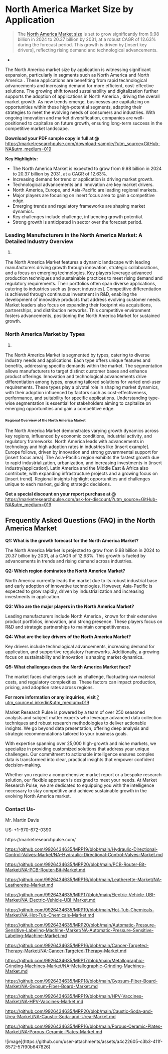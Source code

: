 <h1>North America  Market&nbsp;Size by Application</h1><blockquote><p>The <a href="https://marketresearchpulse.com/download-sample/?utm_source=GitHub-NA&amp;utm_medium=019">North America  Market size</a> is set to grow significantly from 9.98 billion in 2024 to 20.37 billion by 2031, at a robust CAGR of 12.63% during the forecast period. This growth is driven by [insert key drivers], reflecting rising demand and technological advancements.</p></blockquote><ul><li></li></ul><p>The North America  market size by application is witnessing significant expansion, particularly in segments such as North America  and North America . These applications are benefiting from rapid technological advancements and increasing demand for more efficient, cost-effective solutions. The growing shift toward sustainability and digitalization further supports the adoption of applications in North America , driving the overall market growth. As new trends emerge, businesses are capitalizing on opportunities within these high-potential segments, adapting their strategies to meet the evolving needs of consumers and industries. With ongoing innovation and market diversification, companies are well-positioned to capitalize on future growth, ensuring long-term success in the competitive market landscape.</p><p><strong>Download your PDF sample copy in full at @ </strong><a href="https://marketresearchpulse.com/download-sample/?utm_source=GitHub-NA&amp;utm_medium=019">https://marketresearchpulse.com/download-sample/?utm_source=GitHub-NA&amp;utm_medium=019</a></p><p><strong>Key Highlights: </strong></p><ul><li>The North America  Market is expected to grow from 9.98 billion in 2024 to 20.37 billion by 2031, at a CAGR of 12.63%.</li><li>Increasing demand for trend or application is driving market growth.</li><li>Technological advancements and innovation are key market drivers.</li><li>North America, Europe, and Asia-Pacific are leading regional markets.</li><li>Major players are focusing on insert focus area to gain a competitive edge.</li><li>Emerging trends and regulatory frameworks are shaping market dynamics.</li><li>Key challenges include challenge, influencing growth potential.</li><li>Strong growth is anticipated in sector over the forecast period.</li></ul><h3>Leading Manufacturers in the North America  Market: A Detailed Industry Overview</h3><ol><li></li></ol><div class="flex max-w-full flex-col flex-grow"><div class="min-h-8 text-message flex w-full flex-col items-end gap-2 whitespace-normal break-words [.text-message+&amp;]:mt-5" dir="auto" data-message-author-role="assistant" data-message-id="fd8432e4-4910-450d-b182-61b7bfb0a01f" data-message-model-slug="gpt-4o"><div class="flex w-full flex-col gap-1 empty:hidden first:pt-[3px]"><div class="markdown prose w-full break-words dark:prose-invert light"><p>The North America  Market features a dynamic landscape with leading manufacturers driving growth through innovation, strategic collaborations, and a focus on emerging technologies. Key players leverage advanced production techniques and sustainable practices to meet rising demand and regulatory requirements. Their portfolios often span diverse applications, catering to industries such as [insert industries]. Competitive differentiation is achieved through continuous investment in R&amp;D, enabling the development of innovative products that address evolving customer needs. Market leaders also focus on expanding their footprint via acquisitions, partnerships, and distribution networks. This competitive environment fosters advancements, positioning the North America  Market for sustained growth.</p></div></div></div></div><h3>North America  Market by Types</h3><ol><li></li></ol><div class="flex max-w-full flex-col flex-grow"><div class="min-h-8 text-message flex w-full flex-col items-end gap-2 whitespace-normal break-words [.text-message+&amp;]:mt-5" dir="auto" data-message-author-role="assistant" data-message-id="084470be-0bb7-4664-bddf-5156b4f41249" data-message-model-slug="gpt-4o-mini"><div class="flex w-full flex-col gap-1 empty:hidden first:pt-[3px]"><div class="markdown prose w-full break-words dark:prose-invert light"><p>The North America  Market is segmented by types, catering to diverse industry needs and applications. Each type offers unique features and benefits, addressing specific demands within the market. The segmentation allows manufacturers to target distinct customer bases and enhance product offerings. Innovation and technological advancements drive differentiation among types, ensuring tailored solutions for varied end-user requirements. These types play a pivotal role in shaping market dynamics, with their adoption influenced by factors such as cost-effectiveness, performance, and suitability for specific applications. Understanding type-wise segmentation is essential for stakeholders aiming to capitalize on emerging opportunities and gain a competitive edge.</p></div></div></div></div><h3><span style="font-size: 11px;">Regional Overview of the North America  Market</span></h3><div class="flex max-w-full flex-col flex-grow"><div class="min-h-8 text-message flex w-full flex-col items-end gap-2 whitespace-normal break-words [.text-message+&amp;]:mt-5" dir="auto" data-message-author-role="assistant" data-message-id="e9038762-ce64-4e30-91c9-9bd413514231" data-message-model-slug="gpt-4o-mini"><div class="flex w-full flex-col gap-1 empty:hidden first:pt-[3px]"><div class="markdown prose w-full break-words dark:prose-invert light"><p>The North America  Market demonstrates varying growth dynamics across key regions, influenced by economic conditions, industrial activity, and regulatory frameworks. North America leads with advancements in technology and high adoption rates in industries like [insert example]. Europe follows, driven by innovation and strong governmental support for [insert focus area]. The Asia-Pacific region exhibits the fastest growth due to rapid industrialization, urbanization, and increasing investments in [insert industry/application]. Latin America and the Middle East &amp; Africa also contribute, with expanding infrastructure projects and a growing focus on [insert trend]. Regional insights highlight opportunities and challenges unique to each market, guiding strategic decisions.</p></div></div></div></div><p><strong>Get a special discount on your report purchase at @ </strong><a href="https://marketresearchpulse.com/ask-for-discount/?utm_source=GitHub-NA&amp;utm_medium=019">https://marketresearchpulse.com/ask-for-discount/?utm_source=GitHub-NA&amp;utm_medium=019</a></p><h2>Frequently Asked Questions (FAQ) in the North America  Market</h2><p><strong>Q1: What is the growth forecast for the North America  Market?</strong></p><p>The North America  Market is projected to grow from 9.98 billion in 2024 to 20.37 billion by 2031, at a CAGR of 12.63%. This growth is fueled by advancements in trends and rising demand across industries.</p><p><strong>Q2: Which region dominates the North America  Market?</strong></p><p>North America currently leads the market due to its robust industrial base and early adoption of innovative technologies. However, Asia-Pacific is expected to grow rapidly, driven by industrialization and increasing investments in application.</p><p><strong>Q3: Who are the major players in the North America  Market?</strong></p><p>Leading manufacturers include North America , known for their extensive product portfolios, innovation, and strong presence. These players focus on R&amp;D and strategic partnerships to maintain competitiveness.</p><p><strong>Q4: What are the key drivers of the North America  Market?</strong></p><p>Key drivers include technological advancements, increasing demand for application, and supportive regulatory frameworks. Additionally, a growing focus on sustainability and innovation is shaping market dynamics.</p><p><strong>Q5: What challenges does the North America  Market face?</strong></p><p>The market faces challenges such as challenge, fluctuating raw material costs, and regulatory complexities. These factors can impact production, pricing, and adoption rates across regions.</p><p><strong>For more information or any inquiries, visit&nbsp;</strong><a href="?utm_source=Linkedin&utm_medium=019">?utm_source=Linkedin&utm_medium=019</a></p><p>Market Research Pulse is powered by a team of over 250 seasoned analysts and subject matter experts who leverage advanced data collection techniques and robust research methodologies to deliver actionable insights. We go beyond data presentation, offering deep analysis and strategic recommendations tailored to your business goals.</p><p>With expertise spanning over 25,000 high-growth and niche markets, we specialize in providing customized solutions that address your unique challenges. Our commitment to actionable intelligence ensures complex data is transformed into clear, practical insights that empower confident decision-making.</p><p>Whether you require a comprehensive market report or a bespoke research solution, our flexible approach is designed to meet your needs. At Market Research Pulse, we are dedicated to equipping you with the intelligence necessary to stay competitive and achieve sustainable growth in the evolving North America  market.</p><h3><strong>Contact Us-</strong></h3><p>Mr. Martin Davis</p><p>US: +1-970-672-0390</p><p>https://marketresearchpulse.com/</p><p><a href="https://github.com/9926434635/MRP19/blob/main/Hydraulic-Directional-Control-Valves-Market/NA-Hydraulic-Directional-Control-Valves-Market.md">https://github.com/9926434635/MRP19/blob/main/Hydraulic-Directional-Control-Valves-Market/NA-Hydraulic-Directional-Control-Valves-Market.md</a></p><p><a href="https://github.com/9926434635/MRP20/blob/main/PCB-Router-Bit-Market/NA-PCB-Router-Bit-Market.md">https://github.com/9926434635/MRP20/blob/main/PCB-Router-Bit-Market/NA-PCB-Router-Bit-Market.md</a></p><p><a href="https://github.com/9926434635/MRP16/blob/main/Leatherette-Market/NA-Leatherette-Market.md">https://github.com/9926434635/MRP16/blob/main/Leatherette-Market/NA-Leatherette-Market.md</a></p><p><a href="https://github.com/9926434635/MRP17/blob/main/Electric-Vehicle-UBI-Market/NA-Electric-Vehicle-UBI-Market.md">https://github.com/9926434635/MRP17/blob/main/Electric-Vehicle-UBI-Market/NA-Electric-Vehicle-UBI-Market.md</a></p><p><a href="https://github.com/9926434635/MRP19/blob/main/Hot-Tub-Chemicals-Market/NA-Hot-Tub-Chemicals-Market.md">https://github.com/9926434635/MRP19/blob/main/Hot-Tub-Chemicals-Market/NA-Hot-Tub-Chemicals-Market.md</a></p><p><a href="https://github.com/9926434635/MRP20/blob/main/Automatic-Pressure-Sensitive-Labeling-Machine-Market/NA-Automatic-Pressure-Sensitive-Labeling-Machine-Market.md">https://github.com/9926434635/MRP20/blob/main/Automatic-Pressure-Sensitive-Labeling-Machine-Market/NA-Automatic-Pressure-Sensitive-Labeling-Machine-Market.md</a></p><p><a href="https://github.com/9926434635/MRP16/blob/main/Cancer-Targeted-Therapy-Market/NA-Cancer-Targeted-Therapy-Market.md">https://github.com/9926434635/MRP16/blob/main/Cancer-Targeted-Therapy-Market/NA-Cancer-Targeted-Therapy-Market.md</a></p><p><a href="https://github.com/9926434635/MRP17/blob/main/Metallographic-Grinding-Machines-Market/NA-Metallographic-Grinding-Machines-Market.md">https://github.com/9926434635/MRP17/blob/main/Metallographic-Grinding-Machines-Market/NA-Metallographic-Grinding-Machines-Market.md</a></p><p><a href="https://github.com/9926434635/MRP18/blob/main/Gypsum-Fiber-Board-Market/NA-Gypsum-Fiber-Board-Market.md">https://github.com/9926434635/MRP18/blob/main/Gypsum-Fiber-Board-Market/NA-Gypsum-Fiber-Board-Market.md</a></p><p><a href="https://github.com/9926434635/MRP19/blob/main/HPV-Vaccines-Market/NA-HPV-Vaccines-Market.md">https://github.com/9926434635/MRP19/blob/main/HPV-Vaccines-Market/NA-HPV-Vaccines-Market.md</a></p><p><a href="https://github.com/9926434635/MRP20/blob/main/Caustic-Soda-and-Urea-Market/NA-Caustic-Soda-and-Urea-Market.md">https://github.com/9926434635/MRP20/blob/main/Caustic-Soda-and-Urea-Market/NA-Caustic-Soda-and-Urea-Market.md</a></p><p><a href="https://github.com/9926434635/MRP16/blob/main/Porous-Ceramic-Plates-Market/NA-Porous-Ceramic-Plates-Market.md">https://github.com/9926434635/MRP16/blob/main/Porous-Ceramic-Plates-Market/NA-Porous-Ceramic-Plates-Market.md</a></p>
![image](https://github.com/user-attachments/assets/a4c22605-c3b3-411f-8572-57f90b647826)
